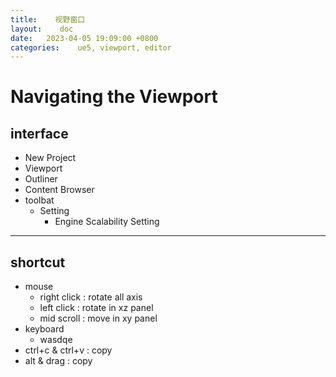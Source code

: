 ```yaml
---
title:    视野窗口
layout:    doc
date:   2023-04-05 19:09:00 +0800
categories:    ue5, viewport, editor
---
```



# Navigating the Viewport

## interface
- New Project
- Viewport
- Outliner
- Content Browser
- toolbat
	- Setting
		- Engine Scalability Setting

---
## shortcut
- mouse
	- right click : rotate all axis
	- left click : rotate in xz panel
	- mid scroll : move in xy panel
- keyboard
	- wasdqe
- ctrl+c & ctrl+v : copy
- alt & drag : copy
